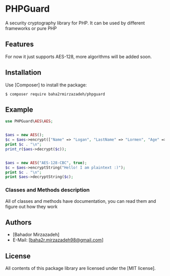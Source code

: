 PHPGuard
=======
A security cryptography library for PHP. It can be used by different frameworks or pure PHP

Features
--------
For now it just supports AES-128, more algorithms will be added soon.

Installation
------------
Use [Composer] to install the package:

```
$ composer require baha2rmirzazadeh/phpguard
```

Example
-------

```php
use PHPGuard\AES\AES;


$aes = new AES();
$c = $aes->encrypt(["Name" => "Logan", "LastName" => "Lormen", "Age" => 22, "IsStudent" => true, "Courses"=>["Math", "Ecocnomy", "Chemistry"]]);
print $c . "\n";
print_r($aes->decrypt($c));


$aes = new AES("AES-128-CBC", true);
$c = $aes->encryptString("Hello! I am plaintext :)");
print $c . "\n";
print $aes->decryptString($c);
```

### Classes and Methods description
All of classes and methods have documentation, you can read them and figure out how they work

Authors
-------

* [Bahador Mirzazadeh]
* E-Mail: [baha2r.mirzazadeh98@gmail.com]

License
-------

All contents of this package library are licensed under the [MIT license].   
